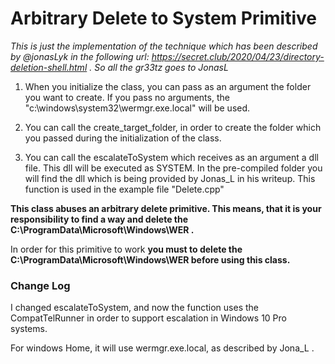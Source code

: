 # Arbitrary Delete to System Primitive

*This is just the implementation of the technique which has been described by @jonasLyk in the following url: https://secret.club/2020/04/23/directory-deletion-shell.html . So all the gr33tz goes to JonasL*

1. When you initialize the class, you can pass as an argument the folder you want to create. If you pass no arguments, the "c:\windows\system32\wermgr.exe.local" will be used.

2. You can call the create_target_folder, in order to create the folder which you passed during the initialization of the class.

3. You can call the escalateToSystem which receives as an argument a dll file. This dll will be executed as SYSTEM. In the pre-compiled folder you will find the dll which is being provided by Jonas_L in his writeup. This function is used in the example file "Delete.cpp"

**This class abuses an arbitrary delete primitive. This means, that it is your responsibility to find a way and delete the C:\ProgramData\Microsoft\Windows\WER .**

In order for this primitive to work **you must to delete the C:\ProgramData\Microsoft\Windows\WER before using this class.**

### Change Log
I changed escalateToSystem, and now the function uses the CompatTelRunner in order to support escalation in Windows 10 Pro systems. 

For windows Home, it will use wermgr.exe.local, as described by Jona_L .
